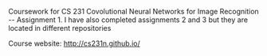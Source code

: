 Coursework for CS 231 Covolutional Neural Networks for Image Recognition -- Assignment 1. I have also completed assignments 2 and 3 but they are located in different repositories 

Course website:
http://cs231n.github.io/
